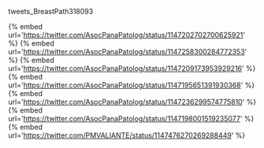 tweets_BreastPath318093

{% embed url='https://twitter.com/AsocPanaPatolog/status/1147202702700625921' %}
{% embed url='https://twitter.com/AsocPanaPatolog/status/1147258300284772353' %}
{% embed url='https://twitter.com/AsocPanaPatolog/status/1147209173953929216' %}
{% embed url='https://twitter.com/AsocPanaPatolog/status/1147195651391930368' %}
{% embed url='https://twitter.com/AsocPanaPatolog/status/1147236299574775810' %}
{% embed url='https://twitter.com/AsocPanaPatolog/status/1147198001519235077' %}
{% embed url='https://twitter.com/PMVALIANTE/status/1147476270269288449' %}
